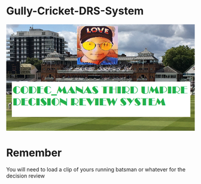 # Gully-Cricket-DRS-System
![alt text](https://github.com/manas-palai123/Gully-Cricket-DRS-System/blob/main/welcome.png?raw=true)
# Remember
You will need to load a clip of yours running batsman or whatever for
the decision review
